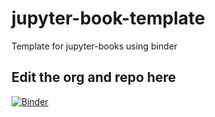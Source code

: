 # jupyter-book-template
Template for jupyter-books using binder

## Edit the org and repo here
[![Binder](https://mybinder.org/badge_logo.svg)](https://mybinder.org/v2/gh/fm75/jupyter-book-template/master?urlpath=lab)
